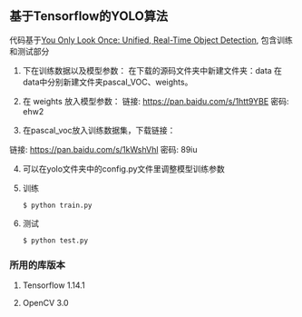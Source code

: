 ## 基于Tensorflow的YOLO算法

代码基于[You Only Look Once: Unified, Real-Time Object Detection](https://arxiv.org/pdf/1506.02640.pdf), 包含训练和测试部分 

1. 下在训练数据以及模型参数：
在下载的源码文件夹中新建文件夹：data
在data中分别新建文件夹pascal_VOC、weights。

2. 在 weights 放入模型参数：
链接: https://pan.baidu.com/s/1htt9YBE 密码: ehw2


3. 在pascal_voc放入训练数据集，下载链接：

链接: https://pan.baidu.com/s/1kWshVhl 密码: 89iu


4. 可以在yolo文件夹中的config.py文件里调整模型训练参数


5. 训练
	```Shell
	$ python train.py
	```

6. 测试
	```Shell
	$ python test.py
	```

### 所用的库版本
1. Tensorflow 1.14.1

2. OpenCV 3.0
